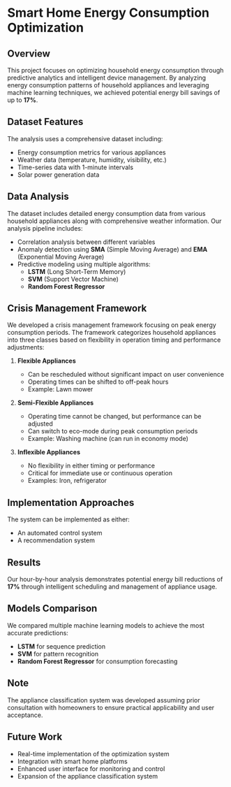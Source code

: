 # Smart Home Energy Consumption Optimization

## Overview
This project focuses on optimizing household energy consumption through predictive analytics and intelligent device management. By analyzing energy consumption patterns of household appliances and leveraging machine learning techniques, we achieved potential energy bill savings of up to **17%**.

## Dataset Features
The analysis uses a comprehensive dataset including:
- Energy consumption metrics for various appliances
- Weather data (temperature, humidity, visibility, etc.)
- Time-series data with 1-minute intervals
- Solar power generation data

## Data Analysis
The dataset includes detailed energy consumption data from various household appliances along with comprehensive weather information. Our analysis pipeline includes:
- Correlation analysis between different variables
- Anomaly detection using **SMA** (Simple Moving Average) and **EMA** (Exponential Moving Average)
- Predictive modeling using multiple algorithms:
  - **LSTM** (Long Short-Term Memory)
  - **SVM** (Support Vector Machine)
  - **Random Forest Regressor**

## Crisis Management Framework
We developed a crisis management framework focusing on peak energy consumption periods. The framework categorizes household appliances into three classes based on flexibility in operation timing and performance adjustments:

1. **Flexible Appliances**
   - Can be rescheduled without significant impact on user convenience
   - Operating times can be shifted to off-peak hours
   - Example: Lawn mower

2. **Semi-Flexible Appliances**
   - Operating time cannot be changed, but performance can be adjusted
   - Can switch to eco-mode during peak consumption periods
   - Example: Washing machine (can run in economy mode)

3. **Inflexible Appliances**
   - No flexibility in either timing or performance
   - Critical for immediate use or continuous operation
   - Examples: Iron, refrigerator

## Implementation Approaches
The system can be implemented as either:
- An automated control system
- A recommendation system

## Results
Our hour-by-hour analysis demonstrates potential energy bill reductions of **17%** through intelligent scheduling and management of appliance usage.

## Models Comparison
We compared multiple machine learning models to achieve the most accurate predictions:
- **LSTM** for sequence prediction
- **SVM** for pattern recognition
- **Random Forest Regressor** for consumption forecasting

## Note
The appliance classification system was developed assuming prior consultation with homeowners to ensure practical applicability and user acceptance.

## Future Work
- Real-time implementation of the optimization system
- Integration with smart home platforms
- Enhanced user interface for monitoring and control
- Expansion of the appliance classification system
